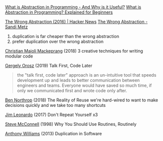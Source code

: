 
[What is Abstraction in Programming - And Why is it Useful?](https://www.freecodecamp.org/news/what-is-abstraction-in-programming)
[What is Abstraction in Programming? Explained for Beginners](https://www.freecodecamp.org/news/what-is-abstraction-in-programming-for-beginners)

[The Wrong Abstraction (2016) | Hacker News](https://news.ycombinator.com/item?id=23739596)
[The Wrong Abstraction - Sandi Metz](https://sandimetz.com/blog/2016/1/20/the-wrong-abstraction)
1. duplication is far cheaper than the wrong abstraction
2. prefer duplication over the wrong abstraction

[Christian Maioli Mackeprang](https://techbeacon.com/3-creative-techniques-writing-modular-code)
(2018) 3 creative techniques for writing modular code

[Gergely Orosz](https://blog.pragmaticengineer.com/talk-first-code-later/)
(2019) Talk First, Code Later
> the "talk first, code later" approach is an un-intuitive tool that speeds development up and leads to better communication between engineers and teams.
> Everyone would have saved so much time, if only we communicated first and wrote code only after.

[Ben Northrop](http://www.bennorthrop.com/Essays/2018/the-reality-of-reuse.php)
(2018) The Reality of Reuse
we're hard-wired to want to make decisions quickly and we take too many shortcuts

[Jim Leonardo](https://jimsrulesregardingeverything.com/2017/06/29/dont-repeat-yourself-x3/)
(2017) Don't Repeat Yourself x3

[Steve McConnell](http://stevemcconnell.com/articles/why-you-should-use-routines-routinely/)
(1998) Why You Should Use Routines, Routinely

[Anthony Williams](https://www.justsoftwaresolutions.co.uk/design/duplication.html)
(2013) Duplication in Software
